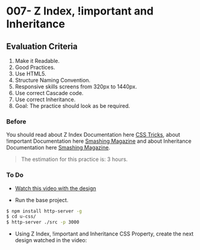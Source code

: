 # 007- Z Index, !important and Inheritance

## Evaluation Criteria

1. Make it Readable.
2. Good Practices.
3. Use HTML5.
4. Structure Naming Convention.
5. Responsive skills screens from 320px to 1440px.
6. Use correct Cascade code.
7. Use correct Inheritance.
8. Goal: The practice should look as be required.

### Before 
You should read about Z Index Documentation here [CSS Tricks][1], about !important Documentation here [Smashing Magazine][2] and about Inheritance Documentation here [Smashing Magazine][3].

> The estimation for this practice is: 3 hours.

### To Do

- [Watch this video with the design][4]

- Run the base project.

```sh
$ npm install http-server -g
$ cd u-css/
$ http-server ./src -p 3000
```

- Using Z Index, !important and Inheritance CSS Property, create the next design watched in the video:

 [1]: https://css-tricks.com/almanac/properties/z/z-index/
 [2]: https://www.smashingmagazine.com/2010/11/the-important-css-declaration-how-and-when-to-use-it/
 [3]: https://www.smashingmagazine.com/2016/11/css-inheritance-cascade-global-scope-new-old-worst-best-friends/
 [4]: https://drive.google.com/a/talosdigital.com/file/d/18tREFj2p4dNQoeVzpAKj7pajqYP7hGtQ/view?usp=sharing

